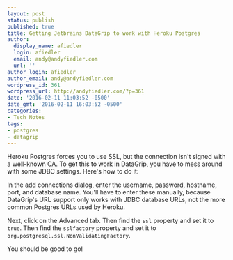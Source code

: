 ```yaml
---
layout: post
status: publish
published: true
title: Getting Jetbrains DataGrip to work with Heroku Postgres
author:
  display_name: afiedler
  login: afiedler
  email: andy@andyfiedler.com
  url: ''
author_login: afiedler
author_email: andy@andyfiedler.com
wordpress_id: 361
wordpress_url: http://andyfiedler.com/?p=361
date: '2016-02-11 11:03:52 -0500'
date_gmt: '2016-02-11 16:03:52 -0500'
categories:
- Tech Notes
tags:
- postgres
- datagrip
---
```

Heroku Postgres forces you to use SSL, but the connection isn't signed with a well-known CA. To get this to work in DataGrip, you have to mess around with some JDBC settings. Here's how to do it:

In the add connections dialog, enter the username, password, hostname, port, and database name. You'll have to enter these manually, because DataGrip's URL support only works with JDBC database URLs, not the more common Postgres URLs used by Heroku.

Next, click on the Advanced tab. Then find the `ssl` property and set it to `true`. Then find the `sslfactory` property and set it to `org.postgresql.ssl.NonValidatingFactory`.

You should be good to go!
